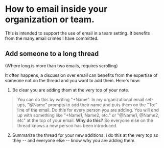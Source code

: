 # How to email inside your organization or team.

This is intended to support the use of email in a team setting. It benefits from the many email crimes I have committed.

## Add someone to a long thread

(Where long is more than two emails, requires scrolling)

It often happens, a discussion over email can benefits from the expertise of someone not on the thread and you want to add them. Here's how:
1. Be clear you are adding them at the very top of your note. 
> You can do this by writing "+Name". In my organizational email set-ups, "@Name" prompts to add their name and puts them on the "To:" line of the email. Do this for every person you are adding. You will end up with something like "+Name1, Name2, etc." or "@Name1, @Name2, etc" at the top of your email.
**Why do this?** So everyone else on the thread knows a new person has been introduced.
2. Summarize the thread for your new additions. i do this at the very top so they -- and everyone else -- know why you are adding them.
